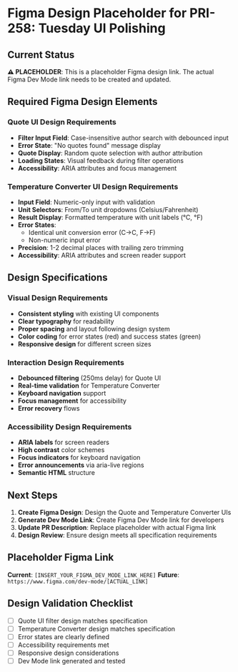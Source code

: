 # Figma Design Placeholder for PRI-258: Tuesday UI Polishing

## Current Status
**⚠️ PLACEHOLDER**: This is a placeholder Figma design link. The actual Figma Dev Mode link needs to be created and updated.

## Required Figma Design Elements

### Quote UI Design Requirements
- **Filter Input Field**: Case-insensitive author search with debounced input
- **Error State**: "No quotes found" message display
- **Quote Display**: Random quote selection with author attribution
- **Loading States**: Visual feedback during filter operations
- **Accessibility**: ARIA attributes and focus management

### Temperature Converter UI Design Requirements
- **Input Field**: Numeric-only input with validation
- **Unit Selectors**: From/To unit dropdowns (Celsius/Fahrenheit)
- **Result Display**: Formatted temperature with unit labels (°C, °F)
- **Error States**: 
  - Identical unit conversion error (C→C, F→F)
  - Non-numeric input error
- **Precision**: 1-2 decimal places with trailing zero trimming
- **Accessibility**: ARIA attributes and screen reader support

## Design Specifications

### Visual Design Requirements
- **Consistent styling** with existing UI components
- **Clear typography** for readability
- **Proper spacing** and layout following design system
- **Color coding** for error states (red) and success states (green)
- **Responsive design** for different screen sizes

### Interaction Design Requirements
- **Debounced filtering** (250ms delay) for Quote UI
- **Real-time validation** for Temperature Converter
- **Keyboard navigation** support
- **Focus management** for accessibility
- **Error recovery** flows

### Accessibility Design Requirements
- **ARIA labels** for screen readers
- **High contrast** color schemes
- **Focus indicators** for keyboard navigation
- **Error announcements** via aria-live regions
- **Semantic HTML** structure

## Next Steps
1. **Create Figma Design**: Design the Quote and Temperature Converter UIs
2. **Generate Dev Mode Link**: Create Figma Dev Mode link for developers
3. **Update PR Description**: Replace placeholder with actual Figma link
4. **Design Review**: Ensure design meets all specification requirements

## Placeholder Figma Link
**Current**: `[INSERT_YOUR_FIGMA_DEV_MODE_LINK_HERE]`
**Future**: `https://www.figma.com/dev-mode/[ACTUAL_LINK]`

## Design Validation Checklist
- [ ] Quote UI filter design matches specification
- [ ] Temperature Converter design matches specification
- [ ] Error states are clearly defined
- [ ] Accessibility requirements met
- [ ] Responsive design considerations
- [ ] Dev Mode link generated and tested
